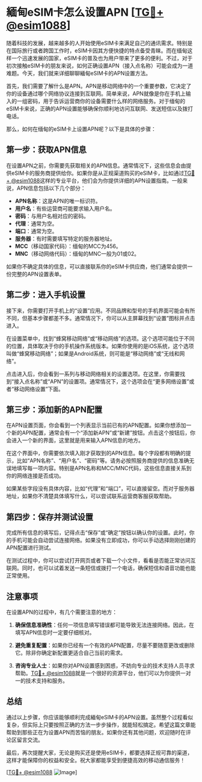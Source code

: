 # 緬甸eSIM卡怎么设置APN [[TG💪+ @esim1088](https://t.me/s/esim1088)]

随着科技的发展，越来越多的人开始使用eSIM卡来满足自己的通讯需求。特别是在国际旅行或者跨国工作时，eSIM卡因其方便快捷的特点备受青睐。而在缅甸这样一个迅速发展的国家，eSIM卡的普及也为用户带来了更多的便利。不过，对于初次接触eSIM卡的朋友来说，如何正确设置APN（接入点名称）可能会成为一道难题。今天，我们就来详细聊聊緬甸eSIM卡的APN设置方法。

首先，我们需要了解什么是APN。APN是移动网络中的一个重要参数，它决定了你的设备通过哪个网络协议连接到互联网。简单来说，APN就像是你在手机上输入的一组密码，用于告诉运营商你的设备需要什么样的网络服务。对于缅甸的eSIM卡来说，正确的APN设置能够确保你顺利地访问互联网、发送短信以及拨打电话。

那么，如何在缅甸的eSIM卡上设置APN呢？以下是具体的步骤：

## 第一步：获取APN信息

在设置APN之前，你需要先获取相关的APN信息。通常情况下，这些信息会由提供eSIM卡的服务商提供给你。如果你是从正规渠道购买的eSIM卡，比如通过[TG💪+ @esim1088](https://t.me/s/esim1088)这样的专业平台，他们会为你提供详细的APN设置指南。一般来说，APN信息包括以下几个部分：

- **APN名称**：这是APN的唯一标识符。
- **用户名**：有些运营商可能要求输入用户名。
- **密码**：与用户名相对应的密码。
- **代理**：通常为空。
- **端口**：通常为空。
- **服务器**：有时需要填写特定的服务器地址。
- **MCC**（移动国家代码）：缅甸的MCC为456。
- **MNC**（移动网络代码）：缅甸的MNC一般为01或02。

如果你不确定具体的信息，可以直接联系你的eSIM卡供应商，他们通常会提供一份完整的APN设置表单。

## 第二步：进入手机设置

接下来，你需要打开手机上的“设置”应用。不同品牌和型号的手机界面可能会有所不同，但基本步骤都差不多。通常情况下，你可以从主屏幕找到“设置”图标并点击进入。

在设置菜单中，找到“蜂窝移动网络”或“移动网络”的选项。这个选项可能位于不同的位置，具体取决于你的手机操作系统版本。如果你使用的是iOS系统，这个选项叫做“蜂窝移动网络”；如果是Android系统，则可能是“移动网络”或“无线和网络”。

点击进入后，你会看到一系列与移动网络相关的设置选项。在这里，你需要找到“接入点名称”或“APN”的设置项。通常情况下，这个选项会在“更多网络设置”或者“移动网络设置”下面。

## 第三步：添加新的APN配置

在APN设置页面，你会看到一个列表显示当前已有的APN配置。如果你想添加一个新的APN配置，通常会有一个“添加新APN”或“新建”按钮。点击这个按钮后，你会进入一个新的界面，这里就是用来输入APN信息的地方。

在这个界面中，你需要依次填入刚才获取到的APN信息。每个字段都有明确的提示，比如“APN名称”、“用户名”、“密码”等。请务必按照服务商提供的信息准确无误地填写每一项内容。特别是APN名称和MCC/MNC代码，这些信息直接关系到你的网络连接是否成功。

如果某些字段没有具体内容，比如“代理”和“端口”，可以直接留空。而对于服务器地址，如果你不清楚具体填写什么，可以尝试联系运营商客服获取帮助。

## 第四步：保存并测试设置

完成所有信息的填写后，记得点击“保存”或“确定”按钮以确认你的设置。此时，你的手机可能会自动尝试连接网络。如果没有立即成功，你可以手动选择刚刚创建的APN配置进行测试。

在测试过程中，你可以尝试打开网页或者下载一个小文件，看看是否能正常访问互联网。同时，也可以试着发送一条短信或拨打一个电话，确保短信和语音功能也能正常使用。

## 注意事项

在设置APN的过程中，有几个需要注意的地方：

1. **确保信息准确性**：任何一项信息填写错误都可能导致无法连接网络。因此，在填写APN信息时一定要仔细核对。
   
2. **避免重复配置**：如果你已经有一个有效的APN配置，尽量不要随意更改或删除它。除非你确定新配置更适合自己当前的需求。

3. **咨询专业人士**：如果你对APN设置感到困惑，不妨向专业的技术支持人员寻求帮助。[TG💪+ @esim1088](https://t.me/s/esim1088)就是一个很好的资源平台，他们可以为你提供一对一的技术支持和服务。

## 总结

通过以上步骤，你应该能够顺利完成緬甸eSIM卡的APN设置。虽然整个过程看似复杂，但实际上只要按照正确的方法一步步操作，就能轻松搞定。希望这篇文章能帮助到那些正在为设置APN而苦恼的朋友。如果你还有其他问题，欢迎随时在评论区留言交流。

最后，再次提醒大家，无论是购买还是使用eSIM卡，都要选择正规可靠的渠道，这样才能保障你的权益和安全。祝大家都能享受到便捷高效的移动通信服务！

[[TG💪+ @esim1088](https://t.me/s/esim1088) ![Image](https://i.postimg.cc/4NQfJmqS/Snipaste-2025-05-13-00-14-12.png)]